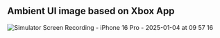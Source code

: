 ## Ambient UI image based on Xbox App

![Simulator Screen Recording - iPhone 16 Pro - 2025-01-04 at 09 57 16](https://github.com/user-attachments/assets/3a1fc9b1-56c4-4042-87aa-97732a97b70c)
